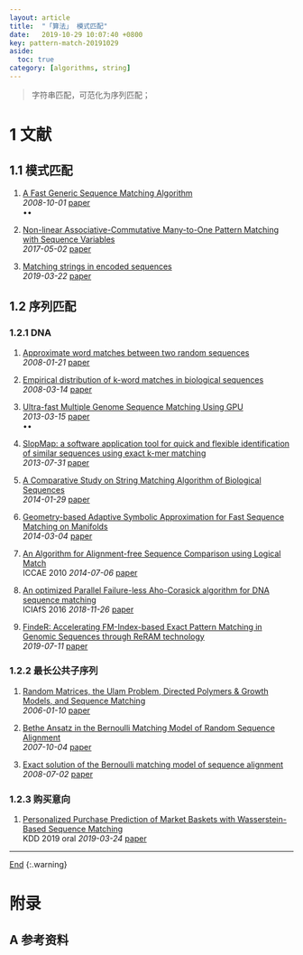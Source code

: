 ```yaml
---
layout: article
title:  "「算法」 模式匹配"
date:   2019-10-29 10:07:40 +0800
key: pattern-match-20191029
aside:
  toc: true
category: [algorithms, string]
---
```

<span id='head'></span>
>字符串匹配，可范化为序列匹配；   

<!--more-->  

# 1 文献

## 1.1 模式匹配
1. [A Fast Generic Sequence Matching Algorithm](https://arxiv.org/abs/0810.0264)     
*2008-10-01* [paper](https://arxiv.org/abs/0810.0264)    
$\bullet \bullet$    

1. [Non-linear Associative-Commutative Many-to-One Pattern Matching with Sequence Variables](http://cn.arxiv.org/abs/1705.00907)    
*2017-05-02* [paper](https://arxiv.org/abs/1705.00907)    

1. [Matching strings in encoded sequences](https://arxiv.org/abs/1903.09625)    
*2019-03-22* [paper](https://arxiv.org/abs/1903.09625)     

## 1.2 序列匹配
### 1.2.1 DNA
1. [Approximate word matches between two random sequences](https://arxiv.org/abs/0801.3145)    
*2008-01-21* [paper](https://arxiv.org/abs/0801.3145)    

1. [Empirical distribution of k-word matches in biological sequences](https://arxiv.org/abs/0803.2085)   
*2008-03-14* [paper](https://arxiv.org/abs/0803.2085)   

1. [Ultra-fast Multiple Genome Sequence Matching Using GPU](https://arxiv.org/abs/1303.3692)    
*2013-03-15* [paper](https://arxiv.org/abs/1303.3692)     
$\bullet \bullet$    

1. [SlopMap: a software application tool for quick and flexible identification of similar sequences using exact k-mer matching](https://arxiv.org/abs/1307.8407)     
*2013-07-31* [paper](https://arxiv.org/abs/1307.8407)    

1. [A Comparative Study on String Matching Algorithm of Biological Sequences](https://arxiv.org/abs/1401.7416)     
*2014-01-29* [paper](https://arxiv.org/abs/1401.7416)     

1. [Geometry-based Adaptive Symbolic Approximation for Fast Sequence Matching on Manifolds](https://arxiv.org/abs/1403.0820)    
*2014-03-04* [paper](https://arxiv.org/abs/1403.0820)     

1. [An Algorithm for Alignment-free Sequence Comparison using Logical Match](https://arxiv.org/abs/1407.2237)    
ICCAE 2010 *2014-07-06* [paper](https://arxiv.org/abs/1407.2237)    

1. [An optimized Parallel Failure-less Aho-Corasick algorithm for DNA sequence matching](https://arxiv.org/abs/1811.10498)    
ICIAfS 2016 *2018-11-26* [paper](https://arxiv.org/abs/1811.10498)    

1. [FindeR: Accelerating FM-Index-based Exact Pattern Matching in Genomic Sequences through ReRAM technology](https://arxiv.org/abs/1907.04965)    
*2019-07-11* [paper](https://arxiv.org/abs/1907.04965)    


### 1.2.2 最长公共子序列
1. [Random Matrices, the Ulam Problem, Directed Polymers & Growth Models, and Sequence Matching](https://arxiv.org/abs/cond-mat/0701193)    
*2006-01-10* [paper](https://arxiv.org/abs/cond-mat/0701193)    

1. [Bethe Ansatz in the Bernoulli Matching Model of Random Sequence Alignment](https://arxiv.org/abs/0710.1030)    
*2007-10-04* [paper](https://arxiv.org/abs/0710.1030)    

1. [Exact solution of the Bernoulli matching model of sequence alignment](https://arxiv.org/abs/0807.0362)     
*2008-07-02* [paper](https://arxiv.org/abs/0807.0362)    

### 1.2.3 购买意向
1. [Personalized Purchase Prediction of Market Baskets with Wasserstein-Based Sequence Matching](https://arxiv.org/abs/1905.13131)    
KDD 2019 oral *2019-03-24* [paper](https://arxiv.org/abs/1905.13131)    


-------------------  
[End](#head)
{:.warning}  


# 附录
## A 参考资料

